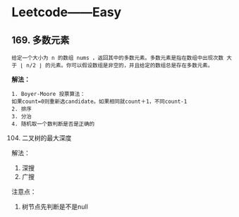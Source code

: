 # Leetcode——Easy

## 169. 多数元素

    给定一个大小为 n 的数组 nums ，返回其中的多数元素。多数元素是指在数组中出现次数 大于 ⌊ n/2 ⌋ 的元素。你可以假设数组是非空的，并且给定的数组总是存在多数元素。

**解法：**

    1. Boyer-Moore 投票算法：
    如果count=0则重新选candidate。如果相同就count＋1，不同count-1
    2. 排序
    3. 分治
    4. 随机取一个数判断是否是正确的

104. 二叉树的最大深度

解法：

1. 深搜
2. 广搜

注意点：

1. 树节点先判断是不是null
